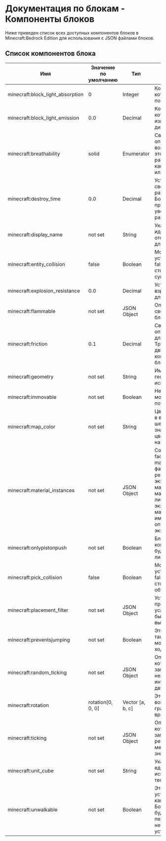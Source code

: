 # Документация по блокам - Компоненты блоков

Ниже приведен список всех доступных компонентов блоков в Minecraft:Bedrock Edition для использования с JSON файлами блоков.

## Список компонентов блока

| Имя                              | Значение по умолчанию | Тип              | Описание                                                                                                                                                                                                              |
|----------------------------------|-----------------------|------------------|-----------------------------------------------------------------------------------------------------------------------------------------------------------------------------------------------------------------------|
| minecraft:block_light_absorption | 0                     | Integer          | Количество света, которое будет поглощать этот блок.                                                                                                                                                                  |
| minecraft:block_light_emission   | 0.0                   | Decimal          | Количество света, которое будет излучать этот блок в диапазоне [0.0, 1.0].                                                                                                                                            |
| minecraft:breathability          | solid                 | Enumerator       | Свойство, описывающее воздухопроницаемость этого блока и то, рассматривается ли он как твердое вещество или как воздух.                                                                                               |
| minecraft:destroy_time           | 0.0                   | Decimal          | Устанавливает свойство времени разрушения для блока. Большие числа приводят к увеличению времени разрушения.                                                                                                          |
| minecraft:display_name           | not set               | String           | Указывает идентификатор отображаемого имени для блока.                                                                                                                                                                |
| minecraft:entity_collision       | false                 | Boolean          | Может быть установлено только в false, это отключает столкновение блока с сущностями.                                                                                                                                 |
| minecraft:explosion_resistance   | 0.0                   | Decimal          | Устанавливает взрывоустойчивость для этого блока.                                                                                                                                                                     |
| minecraft:flammable              | not set               | JSON Object      | Описывает горючие свойства для данного блока.                                                                                                                                                                         |
| minecraft:friction               | 0.1                   | Decimal          | Свойство, описывающее трение для этого блока. Трение влияет на движение сущности, когда она ходит по блоку.                                                                                                           |
| minecraft:geometry               | not set               | String           | Имя определения геометрии для использования.                                                                                                                                                                          |
| minecraft:immovable              | not set               | Boolean          | Неподвижный блок не может быть вытолкнут поршнями                                                                                                                                                                     |
| minecraft:map_color              | not set               | String           | Цвет, представленный в виде шестнадцатеричного значения. Это будет цвет, отображаемый на карте.                                                                                                                       |
| minecraft:material_instances     | not set               | JSON Object      | Сопоставляет имена face или material_instance в файле геометрии с реальным экземпляром материала. Экземпляр материала может быть либо полным экземпляром материала, либо именем другого уже определенного экземпляра. |
| minecraft:onlypistonpush         | not set               | Boolean          | Блоки с этими компонентами не будут прилипать к липким поршням                                                                                                                                                        |
| minecraft:pick_collision         | false                 | Boolean          | Может быть установлено только в false, это отключает столкновение блока с объектами                                                                                                                                   |
| minecraft:placement_filter       | not set               | JSON Object      | Устанавливает правила, при каких условиях блок может быть размещен/выжить                                                                                                                                             |
| minecraft:preventsjumping        | not set               | Boolean          | Этот компонент делает так, что актеры не могут прыгать при ходьбе по этому блоку                                                                                                                                      |
| minecraft:random_ticking         | not set               | JSON Object      | Описывает компонент, который будет запускать событие при неравномерном интервале между двумя значениями                                                                                                               |
| minecraft:rotation               | rotation[0, 0, 0]     | Vector [a, b, c] | Это вращение блока вокруг центра куба в градусах. Порядок вращения - x-y-z.                                                                                                                                           |
| minecraft:ticking                | not set               | JSON Object      | Описывает компонент, который будет запускать сигнал через регулярный интервал между двумя значениями                                                                                                                  |
| minecraft:unit_cube              | not set               | String           | Указывает, что единичный куб должен использоваться с тесселяцией.                                                                                                                                                     |
| minecraft:unwalkable             | not set               | Boolean          | Этот компонент устанавливает блок как непроходимый. Большинство мобов не будут пытаться перепрыгнуть через него, если значение установлено в true.                                                                    |
